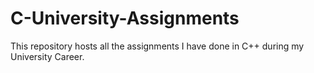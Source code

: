 # C-University-Assignments
This repository hosts all the assignments I have done in C++ during my University Career.
